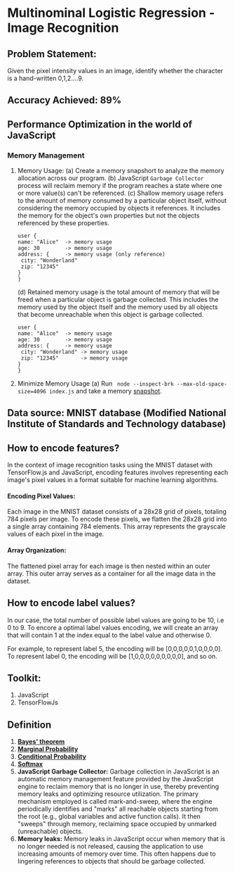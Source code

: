 # Multinominal Logistic Regression - Image Recognition

## Problem Statement:

Given the pixel intensity values in an image, identify whether the character is a hand-written 0,1,2....9.

## Accuracy Achieved: 89%

## Performance Optimization in the world of JavaScript

### Memory Management

1. Memory Usage:
   (a) Create a memory snapshort to analyze the memory allocation across our program.
   (b) JavaScript `Garbage Collector` process will reclaim memory if the program reaches a state where one or more value(s) can't be referenced.
   (c) Shallow memory usage refers to the amount of memory consumed by a particular object itself, without considering the memory occupied by objects it references. It includes the memory for the object's own properties but not the objects referenced by these properties.

   ```
   user {
   name: "Alice"  -> memory usage
   age: 30        -> memory usage
   address: {     -> memory usage (only reference)
    city: "Wonderland"
    zip: "12345"
   }
   }

   ```

   (d) Retained memory usage is the total amount of memory that will be freed when a particular object is garbage collected. This includes the memory used by the object itself and the memory used by all objects that become unreachable when this object is garbage collected.

   ```
   user {
   name: "Alice"  -> memory usage
   age: 30        -> memory usage
   address: {     -> memory usage
    city: "Wonderland" -> memory usage
    zip: "12345"       -> memory usage
   }
   }

   ```

2. Minimize Memory Usage
   (a) Run ` node --inspect-brk --max-old-space-size=4096 index.js` and take a memory [snapshot](./images/memory-snapshot-pre.PNG).

## Data source: MNIST database (Modified National Institute of Standards and Technology database)

## How to encode features?

In the context of image recognition tasks using the MNIST dataset with TensorFlow.js and JavaScript, encoding features involves representing each image's pixel values in a format suitable for machine learning algorithms.

#### Encoding Pixel Values:

Each image in the MNIST dataset consists of a 28x28 grid of pixels, totaling 784 pixels per image. To encode these pixels, we flatten the 28x28 grid into a single array containing 784 elements. This array represents the grayscale values of each pixel in the image.

#### Array Organization:

The flattened pixel array for each image is then nested within an outer array. This outer array serves as a container for all the image data in the dataset.

## How to encode label values?

In our case, the total number of possible label values are going to be 10, i.e 0 to 9. To encore a optimal label values encoding,
we will create an array that will contain 1 at the index equal to the label value and otherwise 0.

For example, to represent label 5, the encoding will be [0,0,0,0,0,1,0,0,0,0].
To represent label 0, the encoding will be [1,0,0,0,0,0,0,0,0,0], and so on.

## Toolkit:

1. JavaScript
2. TensorFlowJs

## Definition

1. **[Bayes' theorem](./images/bt.PNG)**
2. **[Marginal Probability](./images/mp.PNG)**
3. **[Conditional Probability](./images/cp.PNG)**
4. **[Softmax](./images/sm.PNG)**
5. **JavaScript Garbage Collector:** Garbage collection in JavaScript is an automatic memory management feature provided by the JavaScript engine to reclaim memory that is no longer in use, thereby preventing memory leaks and optimizing resource utilization. The primary mechanism employed is called mark-and-sweep, where the engine periodically identifies and "marks" all reachable objects starting from the root (e.g., global variables and active function calls). It then "sweeps" through memory, reclaiming space occupied by unmarked (unreachable) objects.
6. **Memory leaks:** Memory leaks in JavaScript occur when memory that is no longer needed is not released, causing the application to use increasing amounts of memory over time. This often happens due to lingering references to objects that should be garbage collected.
